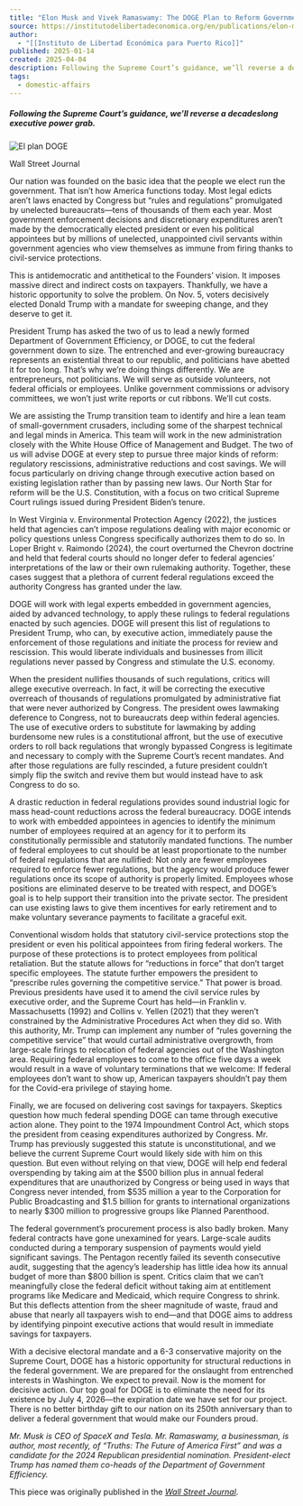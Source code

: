```yaml
---
title: "Elon Musk and Vivek Ramaswamy: The DOGE Plan to Reform Government"
source: https://institutodelibertadeconomica.org/en/publications/elon-musk-and-vivek-ramaswamy-the-doge-plan-to-reform-government/
author:
  - "[[Instituto de Libertad Económica para Puerto Rico]]"
published: 2025-01-14
created: 2025-04-04
description: Following the Supreme Court’s guidance, we’ll reverse a decadeslong executive power grab.
tags:
  - domestic-affairs
---
```

##### Following the Supreme Court’s guidance, we’ll reverse a decadeslong executive power grab.

![El plan DOGE](https://institutodelibertadeconomica.org/wp-content/uploads/2025/01/El-plan-DOGE.jpg)

Wall Street Journal

Our nation was founded on the basic idea that the people we elect run the government. That isn’t how America functions today. Most legal edicts aren’t laws enacted by Congress but “rules and regulations” promulgated by unelected bureaucrats—tens of thousands of them each year. Most government enforcement decisions and discretionary expenditures aren’t made by the democratically elected president or even his political appointees but by millions of unelected, unappointed civil servants within government agencies who view themselves as immune from firing thanks to civil-service protections.

This is antidemocratic and antithetical to the Founders’ vision. It imposes massive direct and indirect costs on taxpayers. Thankfully, we have a historic opportunity to solve the problem. On Nov. 5, voters decisively elected Donald Trump with a mandate for sweeping change, and they deserve to get it.

President Trump has asked the two of us to lead a newly formed Department of Government Efficiency, or DOGE, to cut the federal government down to size. The entrenched and ever-growing bureaucracy represents an existential threat to our republic, and politicians have abetted it for too long. That’s why we’re doing things differently. We are entrepreneurs, not politicians. We will serve as outside volunteers, not federal officials or employees. Unlike government commissions or advisory committees, we won’t just write reports or cut ribbons. We’ll cut costs.

We are assisting the Trump transition team to identify and hire a lean team of small-government crusaders, including some of the sharpest technical and legal minds in America. This team will work in the new administration closely with the White House Office of Management and Budget. The two of us will advise DOGE at every step to pursue three major kinds of reform: regulatory rescissions, administrative reductions and cost savings. We will focus particularly on driving change through executive action based on existing legislation rather than by passing new laws. Our North Star for reform will be the U.S. Constitution, with a focus on two critical Supreme Court rulings issued during President Biden’s tenure.

In West Virginia v. Environmental Protection Agency (2022), the justices held that agencies can’t impose regulations dealing with major economic or policy questions unless Congress specifically authorizes them to do so. In Loper Bright v. Raimondo (2024), the court overturned the Chevron doctrine and held that federal courts should no longer defer to federal agencies’ interpretations of the law or their own rulemaking authority. Together, these cases suggest that a plethora of current federal regulations exceed the authority Congress has granted under the law.

DOGE will work with legal experts embedded in government agencies, aided by advanced technology, to apply these rulings to federal regulations enacted by such agencies. DOGE will present this list of regulations to President Trump, who can, by executive action, immediately pause the enforcement of those regulations and initiate the process for review and rescission. This would liberate individuals and businesses from illicit regulations never passed by Congress and stimulate the U.S. economy.

When the president nullifies thousands of such regulations, critics will allege executive overreach. In fact, it will be correcting the executive overreach of thousands of regulations promulgated by administrative fiat that were never authorized by Congress. The president owes lawmaking deference to Congress, not to bureaucrats deep within federal agencies. The use of executive orders to substitute for lawmaking by adding burdensome new rules is a constitutional affront, but the use of executive orders to roll back regulations that wrongly bypassed Congress is legitimate and necessary to comply with the Supreme Court’s recent mandates. And after those regulations are fully rescinded, a future president couldn’t simply flip the switch and revive them but would instead have to ask Congress to do so.

A drastic reduction in federal regulations provides sound industrial logic for mass head-count reductions across the federal bureaucracy. DOGE intends to work with embedded appointees in agencies to identify the minimum number of employees required at an agency for it to perform its constitutionally permissible and statutorily mandated functions. The number of federal employees to cut should be at least proportionate to the number of federal regulations that are nullified: Not only are fewer employees required to enforce fewer regulations, but the agency would produce fewer regulations once its scope of authority is properly limited. Employees whose positions are eliminated deserve to be treated with respect, and DOGE’s goal is to help support their transition into the private sector. The president can use existing laws to give them incentives for early retirement and to make voluntary severance payments to facilitate a graceful exit.

Conventional wisdom holds that statutory civil-service protections stop the president or even his political appointees from firing federal workers. The purpose of these protections is to protect employees from political retaliation. But the statute allows for “reductions in force” that don’t target specific employees. The statute further empowers the president to “prescribe rules governing the competitive service.” That power is broad. Previous presidents have used it to amend the civil service rules by executive order, and the Supreme Court has held—in Franklin v. Massachusetts (1992) and Collins v. Yellen (2021) that they weren’t constrained by the Administrative Procedures Act when they did so. With this authority, Mr. Trump can implement any number of “rules governing the competitive service” that would curtail administrative overgrowth, from large-scale firings to relocation of federal agencies out of the Washington area. Requiring federal employees to come to the office five days a week would result in a wave of voluntary terminations that we welcome: If federal employees don’t want to show up, American taxpayers shouldn’t pay them for the Covid-era privilege of staying home.

Finally, we are focused on delivering cost savings for taxpayers. Skeptics question how much federal spending DOGE can tame through executive action alone. They point to the 1974 Impoundment Control Act, which stops the president from ceasing expenditures authorized by Congress. Mr. Trump has previously suggested this statute is unconstitutional, and we believe the current Supreme Court would likely side with him on this question. But even without relying on that view, DOGE will help end federal overspending by taking aim at the $500 billion plus in annual federal expenditures that are unauthorized by Congress or being used in ways that Congress never intended, from $535 million a year to the Corporation for Public Broadcasting and $1.5 billion for grants to international organizations to nearly $300 million to progressive groups like Planned Parenthood.

The federal government’s procurement process is also badly broken. Many federal contracts have gone unexamined for years. Large-scale audits conducted during a temporary suspension of payments would yield significant savings. The Pentagon recently failed its seventh consecutive audit, suggesting that the agency’s leadership has little idea how its annual budget of more than $800 billion is spent. Critics claim that we can’t meaningfully close the federal deficit without taking aim at entitlement programs like Medicare and Medicaid, which require Congress to shrink. But this deflects attention from the sheer magnitude of waste, fraud and abuse that nearly all taxpayers wish to end—and that DOGE aims to address by identifying pinpoint executive actions that would result in immediate savings for taxpayers.

With a decisive electoral mandate and a 6-3 conservative majority on the Supreme Court, DOGE has a historic opportunity for structural reductions in the federal government. We are prepared for the onslaught from entrenched interests in Washington. We expect to prevail. Now is the moment for decisive action. Our top goal for DOGE is to eliminate the need for its existence by July 4, 2026—the expiration date we have set for our project. There is no better birthday gift to our nation on its 250th anniversary than to deliver a federal government that would make our Founders proud.

*Mr. Musk is CEO of SpaceX and Tesla. Mr. Ramaswamy, a businessman, is author, most recently, of “Truths: The Future of America First” and was a candidate for the 2024 Republican presidential nomination. President-elect Trump has named them co-heads of the Department of Government Efficiency.*

This piece was originally published in the [*Wall Street Journal*](https://www.wsj.com/opinion/musk-and-ramaswamy-the-doge-plan-to-reform-government-supreme-court-guidance-end-executive-power-grab-fa51c020).